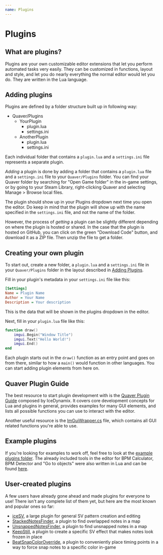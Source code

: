 ```yaml
---
name: Plugins
---
```


# Plugins

## What are plugins?

Plugins are your own customizable editor extensions that let you perform
automated tasks very easily. They can be customized in functions, layout and
style, and let you do nearly everything the normal editor would let you do. They
are written in the Lua language.

## Adding plugins

Plugins are defined by a folder structure built up in following way:

* Quaver/Plugins
    * YourPlugin
        * plugin.lua
        * settings.ini
    * AnotherPlugin
        * plugin.lua
        * settings.ini

Each individual folder that contains a `plugin.lua` and a `settings.ini` file
represents a separate plugin.

*Adding* a plugin is done by adding a folder that contains a `plugin.lua` file
and a `settings.ini` file to your `Quaver/Plugins` folder. You can find your
Quaver folder by searching for "Open Game folder" in the in-game settings, or by
going to your Steam Library, right-clicking Quaver and selecting Manage > Browse
local files.

The plugin should show up in your Plugins dropdown next time you open the
editor. Do keep in mind that the plugin will show up with the name specified in
the `settings.ini` file, and not the name of the folder.

However, the process of *getting* a plugin can be slightly different depending
on where the plugin is hosted or shared. In the case that the plugin is
hosted on GitHub, you can click on the green "Download Code" button, and
download it as a ZIP file. Then unzip the file to get a folder.

## Creating your own plugin

To start out, create a new folder, a `plugin.lua` and a `settings.ini` file in
your `Quaver/Plugins` folder in the layout described in
[Adding Plugins](#adding-plugins).

Fill in your plugin's metadata in your `settings.ini` file like this:

```ini
[Settings]
Name = Plugin Name
Author = Your Name
Description = Your description
```

This is the data that will be shown in the plugins dropdown in the editor.

Next, fill in your `plugin.lua` file like this:

```lua
function draw()
    imgui.Begin("Window Title")
    imgui.Text("Hello World!")
    imgui.End()
end
```

Each plugin starts out in the `draw()` function as an entry point and goes on
from there, similar to how a `main()` would function in other languages. You can
start adding plugin elements from here on.

## Quaver Plugin Guide

The best resource to start plugin development with is the
[Quaver Plugin Guide](https://github.com/IceDynamix/QuaverPluginGuide/blob/master/quaver_plugin_guide.md)
composed by IceDynamix. It covers core development concepts for Lua and plugins
in general, provides examples for many GUI elements, and lists all possible
functions you can use to interact with the editor.

Another useful resource is the
[ImGuiWrapper.cs](https://github.com/Quaver/Quaver/blob/ui-redesign/Quaver.Shared/Scripting/ImGuiWrapper.cs)
file, which contains all GUI related functions you're able to use.

## Example plugins

If you're looking for examples to work off, feel free to look at the
[example plugins folder](https://github.com/Quaver/Quaver.Wiki/tree/master/example_plugins).
The already included tools in the editor for BPM Calculator, BPM Detector and
"Go to objects" were also written in Lua and can be found
[here](https://github.com/Quaver/Quaver.Resources/tree/master/Quaver.Resources/Scripts/Lua/Editor).

## User-created plugins

A few users have already gone ahead and made plugins for everyone to use! There
isn't any complete list of them yet, but here are the most known and popular
ones so far:

* [iceSV](https://github.com/IceDynamix/iceSV), a large plugin for general SV
  pattern creation and editing
* [StackedNotesFinder](https://github.com/Illuminati-CRAZ/StackedNotesFinder), a
  plugin to find overlapped notes in a map
* [UnsnappedNotesFinder](https://github.com/Illuminati-CRAZ/UnsnappedNotesFinder),
  a plugin to find unsnapped notes in a map
* [KeepStill](https://github.com/Illuminati-CRAZ/KeepStill), a plugin to create
  a specific SV effect that makes notes look frozen in place
* [BeatSnapColorOverride](https://github.com/Illuminati-CRAZ/BeatSnapColorOverride),
  a plugin to conveniently place timing points in a way to force snap notes to a
  specific color in-game
